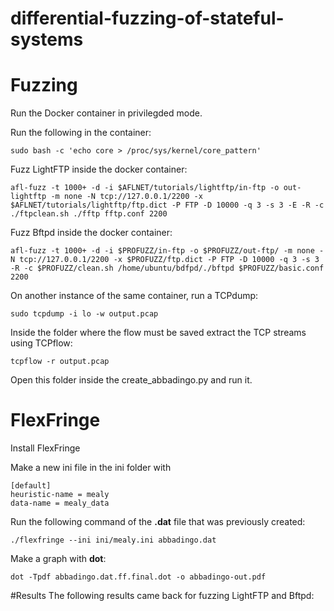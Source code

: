# differential-fuzzing-of-stateful-systems

# Fuzzing
Run the Docker container in privilegded mode.

Run the following in the container:
```
sudo bash -c 'echo core > /proc/sys/kernel/core_pattern'
```

Fuzz LightFTP inside the docker container:
```
afl-fuzz -t 1000+ -d -i $AFLNET/tutorials/lightftp/in-ftp -o out-lightftp -m none -N tcp://127.0.0.1/2200 -x $AFLNET/tutorials/lightftp/ftp.dict -P FTP -D 10000 -q 3 -s 3 -E -R -c ./ftpclean.sh ./fftp fftp.conf 2200
```

Fuzz Bftpd inside the docker container:
```
afl-fuzz -t 1000+ -d -i $PROFUZZ/in-ftp -o $PROFUZZ/out-ftp/ -m none -N tcp://127.0.0.1/2200 -x $PROFUZZ/ftp.dict -P FTP -D 10000 -q 3 -s 3 -R -c $PROFUZZ/clean.sh /home/ubuntu/bdfpd/./bftpd $PROFUZZ/basic.conf 2200
```

On another instance of the same container, run a TCPdump:
```
sudo tcpdump -i lo -w output.pcap
```

Inside the folder where the flow must be saved extract the TCP streams using TCPflow:
```
tcpflow -r output.pcap
```
Open this folder inside the create_abbadingo.py and run it.

# FlexFringe



Install FlexFringe 

Make a new ini file in the ini folder with
```
[default]
heuristic-name = mealy
data-name = mealy_data
```

Run the following command of the **.dat** file that was previously created:
```
./flexfringe --ini ini/mealy.ini abbadingo.dat
```
Make a graph with **dot**:
```
dot -Tpdf abbadingo.dat.ff.final.dot -o abbadingo-out.pdf
```

#Results
The following results came back for fuzzing LightFTP and Bftpd:
